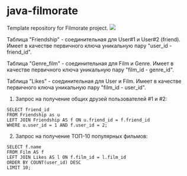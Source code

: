 # java-filmorate
Template repository for Filmorate project.
![](../java-filmorate/src/main/resources/ER.png)

Таблица "Friendship" - соединительная для User#1 и User#2 (friend). Имеет в качестве первичного ключа уникальную пару "user_id - friend_id".

Таблица "Genre_film" - соединительная для Film и Genre. Имеет в качестве первичного ключа уникальную пару "film_id - genre_id".

Таблица "Likes" - соединительная для User и Film. Имеет в качестве первичного ключа уникальную пару "film_id - user_id".

1. Запрос на получение общих друзей пользователей #1 и #2:
```  
SELECT friend_id
FROM Friendship as u
LEFT JOIN Friendship AS f ON u.friend_id = f.friend_id
WHERE u.user_id = 1 AND f.user_id = 2;
```
2. Запрос на получение ТОП-10 популярных фильмов:
```  
SELECT f.name
FROM Film AS f
LEFT JOIN Likes AS l ON f.film_id = l.film_id
ORDER BY COUNT(user_id) DESC
LIMIT 10;
```